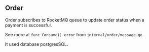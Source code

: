 ## Order
Order subscribes to RocketMQ queue to update order status when a payment is successful.

See more at `func Consume() error` from `internal/order/message.go`.

It used database postgresSQL.
